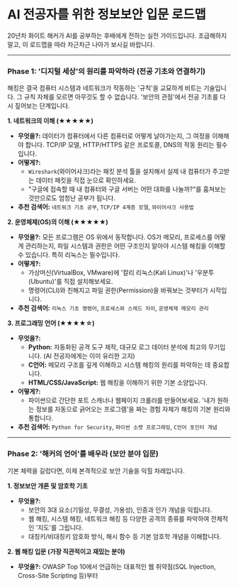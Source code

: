 # AI 전공자를 위한 정보보안 입문 로드맵

20년차 화이트 해커가 AI를 공부하는 후배에게 전하는 실전 가이드입니다.
조급해하지 말고, 이 로드맵을 따라 차근차근 나아가 보시길 바랍니다.

---

### Phase 1: '디지털 세상'의 원리를 파악하라 (전공 기초와 연결하기)

해킹은 결국 컴퓨터 시스템과 네트워크가 작동하는 '규칙'을 교묘하게 비트는 기술입니다. 그 규칙 자체를 모르면 아무것도 할 수 없습니다. '보안의 관점'에서 전공 기초를 다시 짚어보는 단계입니다.

**1. 네트워크의 이해 (★★★★★)**
- **무엇을?:** 데이터가 컴퓨터에서 다른 컴퓨터로 어떻게 날아가는지, 그 여정을 이해해야 합니다. TCP/IP 모델, HTTP/HTTPS 같은 프로토콜, DNS의 작동 원리는 필수입니다.
- **어떻게?:**
    - `Wireshark`(와이어샤크)라는 패킷 분석 툴을 설치해서 실제 내 컴퓨터가 주고받는 데이터 패킷을 직접 눈으로 확인하세요.
    - "구글에 접속할 때 내 컴퓨터와 구글 서버는 어떤 대화를 나눌까?"를 훔쳐보는 것만으로도 엄청난 공부가 됩니다.
- **추천 검색어:** `네트워크 기초 공부`, `TCP/IP 4계층 모델`, `와이어샤크 사용법`

**2. 운영체제(OS)의 이해 (★★★★★)**
- **무엇을?:** 모든 프로그램은 OS 위에서 동작합니다. OS가 메모리, 프로세스를 어떻게 관리하는지, 파일 시스템과 권한은 어떤 구조인지 알아야 시스템 해킹을 이해할 수 있습니다. 특히 리눅스는 필수입니다.
- **어떻게?:**
    - 가상머신(VirtualBox, VMware)에 '칼리 리눅스(Kali Linux)'나 '우분투(Ubuntu)'를 직접 설치해보세요.
    - 명령어(CLI)와 친해지고 파일 권한(Permission)을 바꿔보는 것부터가 시작입니다.
- **추천 검색어:** `리눅스 기초 명령어`, `프로세스와 스레드 차이`, `운영체제 메모리 관리`

**3. 프로그래밍 언어 (★★★★☆)**
- **무엇을?:**
    - **Python:** 자동화된 공격 도구 제작, 대규모 로그 데이터 분석에 최고의 무기입니다. (AI 전공자에게는 이미 유리한 고지)
    - **C언어:** 메모리 구조를 깊게 이해하고 시스템 해킹의 원리를 파악하는 데 중요합니다.
    - **HTML/CSS/JavaScript:** 웹 해킹을 이해하기 위한 기본 소양입니다.
- **어떻게?:**
    - 파이썬으로 간단한 포트 스캐너나 웹페이지 크롤러를 만들어보세요. '내가 원하는 정보를 자동으로 긁어오는 프로그램'을 짜는 경험 자체가 해킹의 기본 원리와 통합니다.
- **추천 검색어:** `Python for Security`, `파이썬 소켓 프로그래밍`, `C언어 포인터 개념`

---

### Phase 2: '해커의 언어'를 배우라 (보안 분야 입문)

기본 체력을 길렀다면, 이제 본격적으로 보안 기술을 익힐 차례입니다.

**1. 정보보안 개론 및 암호학 기초**
- **무엇을?:**
    - 보안의 3대 요소(기밀성, 무결성, 가용성), 인증과 인가 개념을 익힙니다.
    - 웹 해킹, 시스템 해킹, 네트워크 해킹 등 다양한 공격의 종류를 파악하여 전체적인 '지도'를 그립니다.
    - 대칭키/비대칭키 암호화 방식, 해시 함수 등 기본 암호학 개념을 이해합니다.

**2. 웹 해킹 입문 (가장 직관적이고 재밌는 분야)**
- **무엇을?:** OWASP Top 10에서 언급하는 대표적인 웹 취약점(SQL Injection, Cross-Site Scripting 등)부터